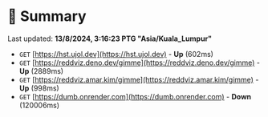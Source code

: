 # 📖 Summary
Last updated: **13/8/2024, 3:16:23 PTG "Asia/Kuala_Lumpur"**

- `GET` [https://hst.ujol.dev](https://hst.ujol.dev) - **Up** (602ms)
- `GET` [https://reddviz.deno.dev/gimme](https://reddviz.deno.dev/gimme) - **Up** (2889ms)
- `GET` [https://reddviz.amar.kim/gimme](https://reddviz.amar.kim/gimme) - **Up** (998ms)
- `GET` [https://dumb.onrender.com](https://dumb.onrender.com) - **Down** (120006ms)
